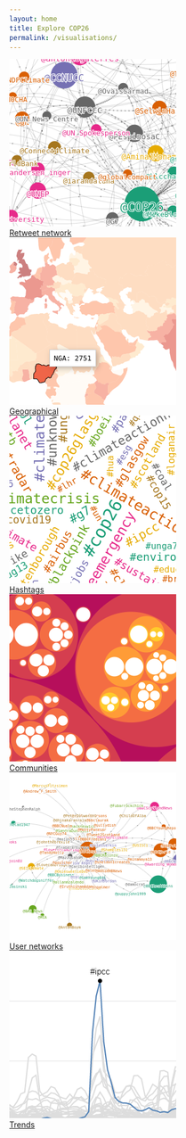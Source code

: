 ```yaml
---
layout: home
title: Explore COP26
permalink: /visualisations/
---
```


<div class="flexi flexi-4">
<div class="center"><a href="/"                                ><img src="/assets/img/network_viz.png">  <br/>Retweet network</a></div>
<div class="center"><a href="/visualisation/geographical"      ><img src="/assets/img/geography_viz.png"><br/>Geographical</a></div>
<div class="center"><a href="/visualisation/hashtags"          ><img src="/assets/img/hashtag_viz.png">  <br/>Hashtags</a></div>
<div class="center"><a href="/visualisation/communities"       ><img src="/assets/img/community_viz.png"><br/>Communities</a></div>
<div class="center"><a href="/visualisation/communities_search"><img src="/assets/img/ego_viz.png">      <br/>User networks</a></div>
<div class="center"><a href="/visualisation/trends"            ><img src="/assets/img/trends_viz.png">   <br/>Trends</a></div>
</div>
